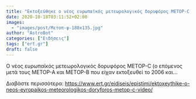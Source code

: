 ```yaml
---
title: "Εκτοξεύθηκε ο νέος ευρωπαϊκός μετεωρολογικός δορυφόρος ΜΕΤOP-C (video)"
date: 2020-10-18T03:11:52+02:00
images:
  - "images/post/Μετοπ-ψ-180x135.jpg"
author: "AstroBot"
categories: ["Ειδήσεις"]
tags: ["ert.gr"]
draft: false
---
```


Ο νέος ευρωπαϊκός μετεωρολογικός δορυφόρος METOP-C (ο επόμενος μετά τους ΜETOP-A και ΜΕΤOP-B που είχαν εκτοξευθεί το 2006 και...

Διαβάστε περισσότερα: https://www.ert.gr/eidiseis/epistimi/ektoxeythike-o-neos-eyropaikos-meteorologikos-doryforos-metop-c-video/
